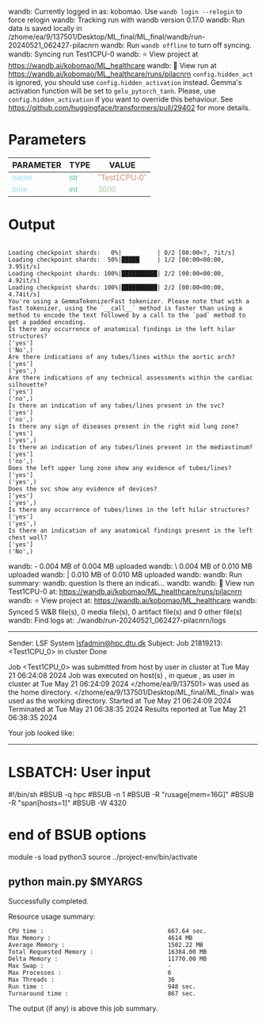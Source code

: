 wandb: Currently logged in as: kobomao. Use `wandb login --relogin` to force relogin
wandb: Tracking run with wandb version 0.17.0
wandb: Run data is saved locally in /zhome/ea/9/137501/Desktop/ML_final/ML_final/wandb/run-20240521_062427-pilacnrn
wandb: Run `wandb offline` to turn off syncing.
wandb: Syncing run Test1CPU-0
wandb: ⭐️ View project at https://wandb.ai/kobomao/ML_healthcare
wandb: 🚀 View run at https://wandb.ai/kobomao/ML_healthcare/runs/pilacnrn
`config.hidden_act` is ignored, you should use `config.hidden_activation` instead.
Gemma's activation function will be set to `gelu_pytorch_tanh`. Please, use
`config.hidden_activation` if you want to override this behaviour.
See https://github.com/huggingface/transformers/pull/29402 for more details.

<style>
c { color: #9cdcfe; font-family: 'Verdana', sans-serif;} /* VARIABLE */
d { color: #4EC9B0; font-family: 'Verdana', sans-serif;} /* CLASS */
e { color: #569cd6; font-family: 'Verdana', sans-serif;} /* BOOL */
f { color: #b5cea8; font-family: 'Verdana', sans-serif;} /* NUMBERS */
j { color: #ce9178; font-family: 'Verdana', sans-serif;} /* STRING */
k { font-family: 'Verdana', sans-serif;} /* SYMBOLS */
</style>

# Parameters

| PARAMETER         | TYPE              | VALUE             |
|-------------------|-------------------|-------------------|
| <c>name</c>       | <d>str</d>        | <j>"Test1CPU-0"</j> |
| <c>time</c>       | <d>int</d>        | <f>3600</f>       |

# Output

```
Loading checkpoint shards:   0%|          | 0/2 [00:00<?, ?it/s]Loading checkpoint shards:  50%|█████     | 1/2 [00:00<00:00,  3.95it/s]Loading checkpoint shards: 100%|██████████| 2/2 [00:00<00:00,  4.92it/s]Loading checkpoint shards: 100%|██████████| 2/2 [00:00<00:00,  4.74it/s]
You're using a GemmaTokenizerFast tokenizer. Please note that with a fast tokenizer, using the `__call__` method is faster than using a method to encode the text followed by a call to the `pad` method to get a padded encoding.
Is there any occurrence of anatomical findings in the left hilar structures?
['yes']
('No',)
Are there indications of any tubes/lines within the aortic arch?
['yes']
('yes',)
Are there indications of any technical assessments within the cardiac silhouette?
['yes']
('no',)
Is there an indication of any tubes/lines present in the svc?
['yes']
('no',)
Is there any sign of diseases present in the right mid lung zone?
['yes']
('yes',)
Is there an indication of any tubes/lines present in the mediastinum?
['yes']
('no',)
Does the left upper lung zone show any evidence of tubes/lines?
['yes']
('yes',)
Does the svc show any evidence of devices?
['yes']
('yes',)
Is there any occurrence of tubes/lines in the left hilar structures?
['yes']
('yes',)
Is there an indication of any anatomical findings present in the left chest wall?
['yes']
('No',)
```
wandb: - 0.004 MB of 0.004 MB uploadedwandb: \ 0.004 MB of 0.010 MB uploadedwandb: | 0.010 MB of 0.010 MB uploadedwandb: 
wandb: Run summary:
wandb: question Is there an indicati...
wandb: 
wandb: 🚀 View run Test1CPU-0 at: https://wandb.ai/kobomao/ML_healthcare/runs/pilacnrn
wandb: ⭐️ View project at: https://wandb.ai/kobomao/ML_healthcare
wandb: Synced 5 W&B file(s), 0 media file(s), 0 artifact file(s) and 0 other file(s)
wandb: Find logs at: ./wandb/run-20240521_062427-pilacnrn/logs

------------------------------------------------------------
Sender: LSF System <lsfadmin@hpc.dtu.dk>
Subject: Job 21819213: <Test1CPU_0> in cluster <dcc> Done

Job <Test1CPU_0> was submitted from host <n-62-30-2> by user <s183914> in cluster <dcc> at Tue May 21 06:24:08 2024
Job was executed on host(s) <n-62-11-63>, in queue <hpc>, as user <s183914> in cluster <dcc> at Tue May 21 06:24:09 2024
</zhome/ea/9/137501> was used as the home directory.
</zhome/ea/9/137501/Desktop/ML_final/ML_final> was used as the working directory.
Started at Tue May 21 06:24:09 2024
Terminated at Tue May 21 06:38:35 2024
Results reported at Tue May 21 06:38:35 2024

Your job looked like:

------------------------------------------------------------
# LSBATCH: User input
#!/bin/sh
#BSUB -q hpc
#BSUB -n 1
#BSUB -R "rusage[mem=16G]"
#BSUB -R "span[hosts=1]"
#BSUB -W 4320
# end of BSUB options
module -s load python3
source ../project-env/bin/activate

python main.py $MYARGS
------------------------------------------------------------

Successfully completed.

Resource usage summary:

    CPU time :                                   667.64 sec.
    Max Memory :                                 4614 MB
    Average Memory :                             1502.22 MB
    Total Requested Memory :                     16384.00 MB
    Delta Memory :                               11770.00 MB
    Max Swap :                                   -
    Max Processes :                              6
    Max Threads :                                36
    Run time :                                   948 sec.
    Turnaround time :                            867 sec.

The output (if any) is above this job summary.

